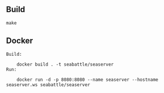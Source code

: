## Build
 
    make

## Docker

    Build: 
        
        docker build . -t seabattle/seaserver
    Run:
        
        docker run -d -p 8080:8080 --name seaserver --hostname seaserver.ws seabattle/seaserver